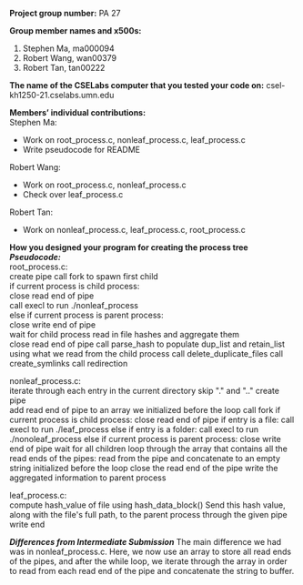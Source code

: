 **Project group number:** PA 27

**Group member names and x500s:**
1. Stephen Ma, ma000094
2. Robert Wang, wan00379
3. Robert Tan, tan00222

**The name of the CSELabs computer that you tested your code on:**
csel-kh1250-21.cselabs.umn.edu

**Members’ individual contributions:**  
Stephen Ma:
* Work on root_process.c, nonleaf_process.c, leaf_process.c
* Write pseudocode for README

Robert Wang:
* Work on root_process.c, nonleaf_process.c
* Check over leaf_process.c

Robert Tan:
* Work on nonleaf_process.c, leaf_process.c, root_process.c

**How you designed your program for creating the process tree**  
***Pseudocode:***  
root_process.c:  
create pipe 
call fork to spawn first child  
if current process is child process:  
  close read end of pipe  
  call execl to run ./nonleaf_process  
else if current process is parent process:    
  close write end of pipe  
  wait for child process
  read in file hashes and aggregate them  
  close read end of pipe
call parse_hash to populate dup_list and retain_list using what we read from the child process
call delete_duplicate_files
call create_symlinks
call redirection

nonleaf_process.c:  
iterate through each entry in the current directory
  skip "." and ".."
  create pipe    
  add read end of pipe to an array we initialized before the loop
  call fork
  if current process is child process:
    close read end of pipe
    if entry is a file:
      call execl to run ./leaf_process
    else if entry is a folder:
      call execl to run ./nonoleaf_process
  else if current process is parent process:
    close write end of pipe
wait for all children
loop through the array that contains all the read ends of the pipes:
  read from the pipe and concatenate to an empty string initialized before the loop
  close the read end of the pipe
write the aggregated information to parent process
  
leaf_process.c:  
compute hash_value of file using hash_data_block() 
Send this hash value, along with the file's full path, to the parent process through the given pipe write end  

***Differences from Intermediate Submission***
The main difference we had was in nonleaf_process.c. Here, we now use an array to store all read ends of the pipes, and after the while loop, we iterate through the array in order to read from each read end of the pipe and concatenate the string to buffer.
